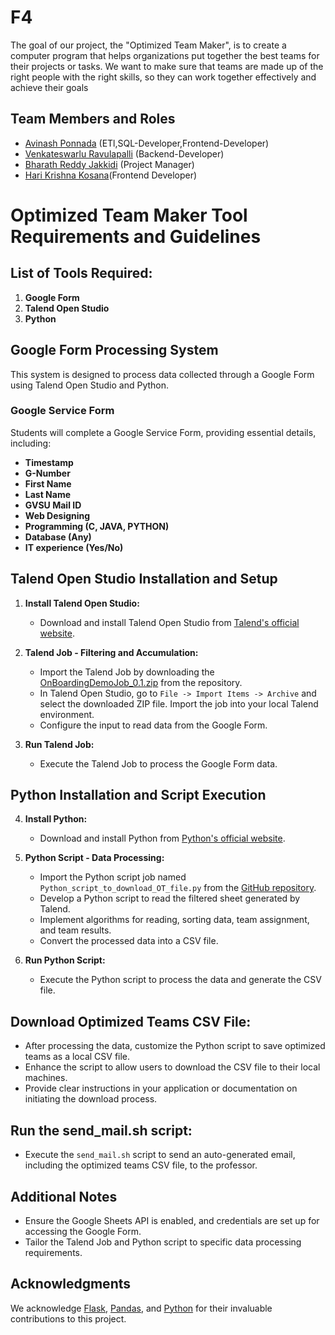 # F4

The goal of our project, the "Optimized Team Maker", is to create a computer program that helps organizations put together the best teams for their projects or tasks. We want to make sure that teams are made up of the right people with the right skills, so they can work together effectively and achieve their goals

## Team Members and Roles

* [Avinash Ponnada](https://github.com/A835698/CIS641-HW2-PONNADA) (ETl,SQL-Developer,Frontend-Developer)
* [Venkateswarlu Ravulapalli](https://github.com/venkateswarlu9502/CIS641-HW2-Ravulapalli) (Backend-Developer)
* [Bharath Reddy Jakkidi](https://github.com/bharathreddyjakkidi/CIS641-HW2-JAKKIDI.git) (Project Manager)
* [Hari Krishna Kosana](https://github.com/Hari641/CIS641-HW2-Kosana.git)(Frontend Developer)

# Optimized Team Maker Tool Requirements and Guidelines

## List of Tools Required:

1. **Google Form**
2. **Talend Open Studio**
3. **Python**

## Google Form Processing System

This system is designed to process data collected through a Google Form using Talend Open Studio and Python.

### Google Service Form

Students will complete a Google Service Form, providing essential details, including:

- **Timestamp**
- **G-Number**
- **First Name**
- **Last Name**
- **GVSU Mail ID**
- **Web Designing**
- **Programming (C, JAVA, PYTHON)**
- **Database (Any)**
- **IT experience (Yes/No)**

## Talend Open Studio Installation and Setup

1. **Install Talend Open Studio:**
    - Download and install Talend Open Studio from [Talend's official website](https://www.talend.com/products/data-integration/).

2. **Talend Job - Filtering and Accumulation:**
    - Import the Talend Job by downloading the [OnBoardingDemoJob_0.1.zip](https://github.com/yourusername/optimized-team-maker/raw/main/OnBoardingDemoJob_0.1.zip) from the repository.
    - In Talend Open Studio, go to `File -> Import Items -> Archive` and select the downloaded ZIP file. Import the job into your local Talend environment.
    - Configure the input to read data from the Google Form.

3. **Run Talend Job:**
    - Execute the Talend Job to process the Google Form data.

## Python Installation and Script Execution

4. **Install Python:**
    - Download and install Python from [Python's official website](https://www.python.org/downloads/).

5. **Python Script - Data Processing:**
    - Import the Python script job named `Python_script_to_download_OT_file.py` from the [GitHub repository](https://github.com/yourusername/optimized-team-maker).
    - Develop a Python script to read the filtered sheet generated by Talend.
    - Implement algorithms for reading, sorting data, team assignment, and team results.
    - Convert the processed data into a CSV file.

6. **Run Python Script:**
    - Execute the Python script to process the data and generate the CSV file.

## Download Optimized Teams CSV File:

- After processing the data, customize the Python script to save optimized teams as a local CSV file.
- Enhance the script to allow users to download the CSV file to their local machines.
- Provide clear instructions in your application or documentation on initiating the download process.

## Run the send_mail.sh script:

- Execute the `send_mail.sh` script to send an auto-generated email, including the optimized teams CSV file, to the professor.

## Additional Notes

- Ensure the Google Sheets API is enabled, and credentials are set up for accessing the Google Form.
- Tailor the Talend Job and Python script to specific data processing requirements.

## Acknowledgments

We acknowledge [Flask](https://flask.palletsprojects.com/), [Pandas](https://pandas.pydata.org/), and [Python](https://www.python.org/) for their invaluable contributions to this project.

